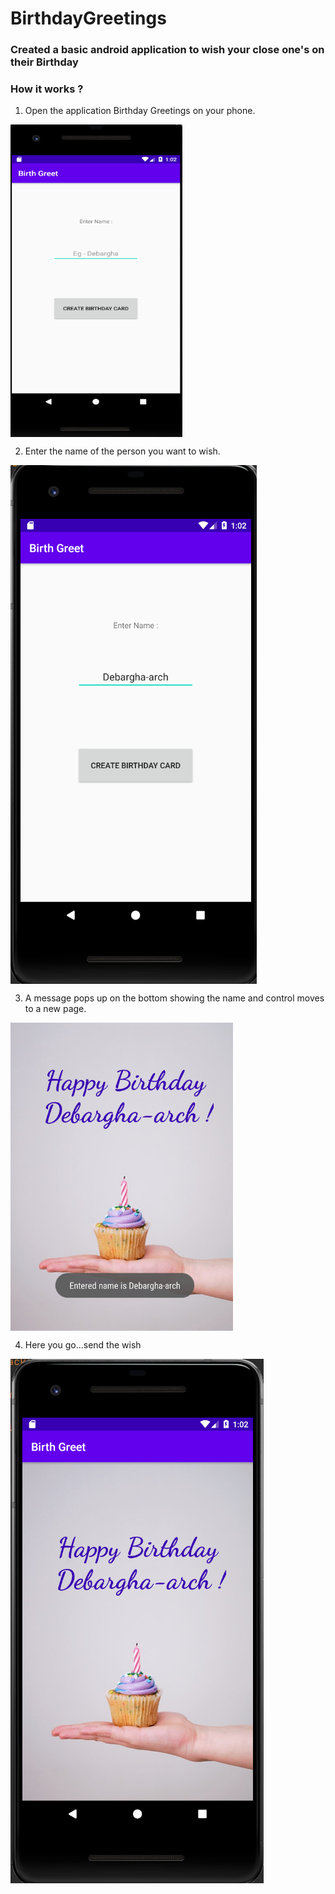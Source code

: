 # BirthdayGreetings
### Created a  basic android application to wish your close one's on their Birthday

### How it works ?

1. Open the application Birthday Greetings on your phone.
<img align="center" src="readme_images/display4.png" width="275px" height="500px" />

2. Enter the name of the person you want to wish.
<img align="center" src="readme_images/display1.png" />

3. A message pops up on the bottom showing the name and control moves to a new page.
<img align="center" src="readme_images/display3.png" />

4. Here you go...send the wish
<img align="center" src="readme_images/display2.png" />
